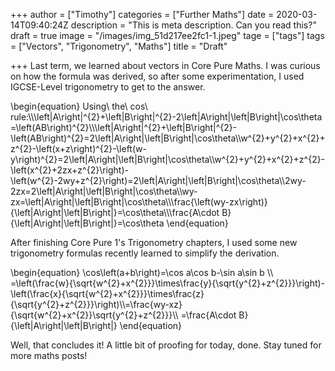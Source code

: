 +++
author = ["Timothy"]
categories = ["Further Maths"]
date = 2020-03-14T09:40:24Z
description = "This is meta description. Can you read this?"
draft = true
image = "/images/img_51d217ee2fc1-1.jpeg"
tage = ["tags"]
tags = ["Vectors", "Trigonometry", "Maths"]
title = "Draft"

+++
Last term, we learned about vectors in Core Pure Maths. I was curious on how the formula was derived, so after some experimentation, I used IGCSE-Level trigonometry to get to the answer.

\\begin{equation} 
Using\ the\ cos\ rule:\\\\\left|A\right|^{2}+\left|B\right|^{2}-2\left|A\right|\left|B\right|\cos\theta=\left(AB\right)^{2}\\\\\left|A\right|^{2}+\left|B\right|^{2}-\left(AB\right)^{2}=2\left|A\right|\left|B\right|\cos\theta\\\\w^{2}+y^{2}+x^{2}+z^{2}-\left(x+z\right)^{2}-\left(w-y\right)^{2}=2\left|A\right|\left|B\right|\cos\theta\\\\w^{2}+y^{2}+x^{2}+z^{2}-\left(x^{2}+2zx+z^{2}\right)-\left(w^{2}-2wy+z^{2}\right)=2\left|A\right|\left|B\right|\cos\theta\\\\2wy-2zx=2\left|A\right|\left|B\right|\cos\theta\\\\wy-zx=\left|A\right|\left|B\right|\cos\theta\\\\\frac{\left(wy-zx\right)}{\left|A\right|\left|B\right|}=\cos\theta\\\\\frac{A\cdot B}{\left|A\right|\left|B\right|}=\cos\theta
\\end{equation}

After finishing Core Pure 1's Trigonometry chapters, I used some new trigonometry formulas recently learned to simplify the derivation.

\\begin{equation}
\\cos\\left(a+b\\right)=\\cos a\\cos b-\\sin a\\sin b
\\\\ =\\left(\\frac{w}{\\sqrt{w^{2}+x^{2}}}\\times\\frac{y}{\\sqrt{y^{2}+z^{2}}}\\right)-\\left(\\frac{x}{\\sqrt{w^{2}+x^{2}}}\\times\\frac{z}{\\sqrt{y^{2}+z^{2}}}\\right)\\\\=\\frac{wy-xz}{\\sqrt{w^{2}+x^{2}}\\sqrt{y^{2}+z^{2}}}\\\\ =\\frac{A\\cdot B}{\\left|A\\right|\\left|B\\right|}
\\end{equation}

Well, that concludes it! A little bit of proofing for today, done. Stay tuned for more maths posts!